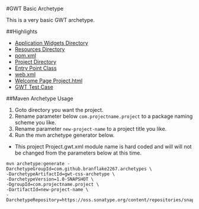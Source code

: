 #GWT Basic Archetype

This is a very basic GWT archetype. 

##Highlights
* [Application Widgets Directory](https://github.com/branflake2267/Archetypes/tree/master/archetypes/gwt-css/src/main/java/org/gonevertical/project/client/application)
* [Resources Directory](https://github.com/branflake2267/Archetypes/tree/master/archetypes/gwt-css/src/main/java/org/gonevertical/project/client/resources)
* [pom.xml](https://github.com/branflake2267/Archetypes/blob/master/archetypes/gwt-css/pom.xml)
* [Project Directory](https://github.com/branflake2267/Archetypes/tree/master/archetypes/gwt-css/src/main/java/org/gonevertical/project)
* [Entry Point Class](https://github.com/branflake2267/Archetypes/blob/master/archetypes/gwt-css/src/main/java/org/gonevertical/project/client/ProjectEntryPoint.java)
* [web.xml](https://github.com/branflake2267/Archetypes/blob/master/archetypes/gwt-css/src/main/webapp/WEB-INF/web.xml)
* [Welcome Page Project.html](https://github.com/branflake2267/Archetypes/blob/master/archetypes/gwt-css/src/main/webapp/Project.html)
* [GWT Test Case](https://github.com/branflake2267/Archetypes/tree/master/archetypes/gwt-css/src/test/java/org/gonevertical/project/client)

##Maven Archetype Usage

1. Goto directory you want the project.
2. Rename parameter below `com.projectname.project` to a package naming scheme you like.
3. Rename parameter `new-project-name` to a project title you like.
4. Run the mvn archetype generator below.

* This project Project.gwt.xml module name is hard coded and will will not be changed from the parameters below at this time.

```
mvn archetype:generate -DarchetypeGroupId=com.github.branflake2267.archetypes \
-DarchetypeArtifactId=gwt-css-archetype \
-DarchetypeVersion=1.0-SNAPSHOT \
-DgroupId=com.projectname.project \
-DartifactId=new-project-name \
-DarchetypeRepository=https://oss.sonatype.org/content/repositories/snapshots
```
